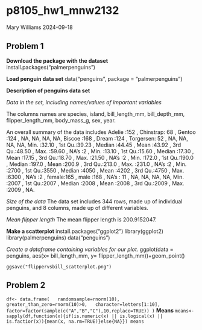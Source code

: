 p8105_hw1_mnw2132
================
Mary Williams
2024-09-18

## Problem 1

**Download the package with the dataset**
install.packages(“palmerpenguins”)

**Load penguin data set** data(“penguins”, package = “palmerpenguins”)

**Description of penguins data set**

*Data in the set, including names/values of important variables*

The columns names are species, island, bill_length_mm, bill_depth_mm,
flipper_length_mm, body_mass_g, sex, year.

An overall summary of the data includes Adelie :152 , Chinstrap: 68 ,
Gentoo :124 , NA, NA, NA, NA, Biscoe :168 , Dream :124 , Torgersen: 52 ,
NA, NA, NA, NA, Min. :32.10 , 1st Qu.:39.23 , Median :44.45 , Mean
:43.92 , 3rd Qu.:48.50 , Max. :59.60 , NA’s :2 , Min. :13.10 , 1st
Qu.:15.60 , Median :17.30 , Mean :17.15 , 3rd Qu.:18.70 , Max. :21.50 ,
NA’s :2 , Min. :172.0 , 1st Qu.:190.0 , Median :197.0 , Mean :200.9 ,
3rd Qu.:213.0 , Max. :231.0 , NA’s :2 , Min. :2700 , 1st Qu.:3550 ,
Median :4050 , Mean :4202 , 3rd Qu.:4750 , Max. :6300 , NA’s :2 ,
female:165 , male :168 , NA’s : 11 , NA, NA, NA, NA, Min. :2007 , 1st
Qu.:2007 , Median :2008 , Mean :2008 , 3rd Qu.:2009 , Max. :2009 , NA.

*Size of the data* The data set includes 344 rows, made up of individual
penguins, and 8 columns, made up of different variables.

*Mean flipper length* The mean flipper length is 200.9152047.

**Make a scatterplot** install.packages(“ggplot2”) library(ggplot2)
library(palmerpenguins) data(“penguins”)

*Create a dataframe containing variables for our plot.* ggplot(data =
penguins, aes(x= bill_length_mm, y= flipper_length_mm))+geom_point()

`ggsave("flippervsbill_scatterplot.png")`

## Problem 2

`df<- data.frame(   randomsample=rnorm(10),   greater_than_zero=rnorm(10)>0,   character=letters[1:10],   factor=factor(sample(c("A","B","C"),10,replace=TRUE)) )`
**Means**
`means<-sapply(df,function(x){if(is.numeric(x) || is.logical(x) || is.factior(x)){mean(x, na.rm=TRUE)}else{NA}}) means`
